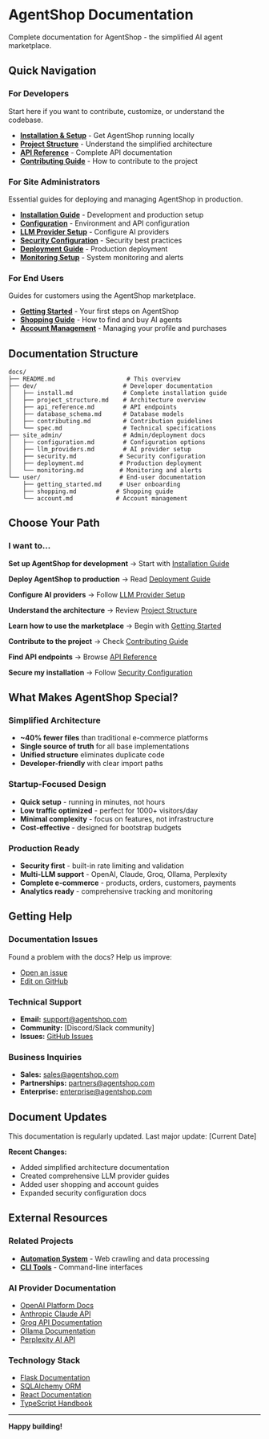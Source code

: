 # AgentShop Documentation

Complete documentation for AgentShop - the simplified AI agent marketplace.

## Quick Navigation

### **For Developers**
Start here if you want to contribute, customize, or understand the codebase.

- [**Installation & Setup**](dev/install.md) - Get AgentShop running locally
- [**Project Structure**](dev/project_structure.md) - Understand the simplified architecture  
- [**API Reference**](dev/api_reference.md) - Complete API documentation
- [**Contributing Guide**](dev/contributing.md) - How to contribute to the project

### **For Site Administrators**
Essential guides for deploying and managing AgentShop in production.

- [**Installation Guide**](dev/install.md) - Development and production setup
- [**Configuration**](site_admin/configuration.md) - Environment and API configuration
- [**LLM Provider Setup**](site_admin/llm_providers.md) - Configure AI providers
- [**Security Configuration**](site_admin/security.md) - Security best practices
- [**Deployment Guide**](site_admin/deployment.md) - Production deployment
- [**Monitoring Setup**](site_admin/monitoring.md) - System monitoring and alerts

### **For End Users**
Guides for customers using the AgentShop marketplace.

- [**Getting Started**](user/getting_started.md) - Your first steps on AgentShop
- [**Shopping Guide**](user/shopping.md) - How to find and buy AI agents
- [**Account Management**](user/account.md) - Managing your profile and purchases

## Documentation Structure

```
docs/
├── README.md                    # This overview
├── dev/                        # Developer documentation
│   ├── install.md              # Complete installation guide
│   ├── project_structure.md    # Architecture overview
│   ├── api_reference.md        # API endpoints
│   ├── database_schema.md      # Database models
│   ├── contributing.md         # Contribution guidelines
│   └── spec.md                 # Technical specifications
├── site_admin/                 # Admin/deployment docs
│   ├── configuration.md        # Configuration options
│   ├── llm_providers.md        # AI provider setup
│   ├── security.md            # Security configuration
│   ├── deployment.md          # Production deployment
│   └── monitoring.md          # Monitoring and alerts
└── user/                      # End-user documentation
    ├── getting_started.md     # User onboarding
    ├── shopping.md           # Shopping guide
    └── account.md            # Account management
```

## Choose Your Path

### **I want to...**

**Set up AgentShop for development**
→ Start with [Installation Guide](dev/install.md)

**Deploy AgentShop to production** 
→ Read [Deployment Guide](site_admin/deployment.md)

**Configure AI providers**
→ Follow [LLM Provider Setup](site_admin/llm_providers.md)

**Understand the architecture**
→ Review [Project Structure](dev/project_structure.md)

**Learn how to use the marketplace**
→ Begin with [Getting Started](user/getting_started.md)

**Contribute to the project**
→ Check [Contributing Guide](dev/contributing.md)

**Find API endpoints**
→ Browse [API Reference](dev/api_reference.md)

**Secure my installation**
→ Follow [Security Configuration](site_admin/security.md)

## What Makes AgentShop Special?

### **Simplified Architecture**
- **~40% fewer files** than traditional e-commerce platforms
- **Single source of truth** for all base implementations
- **Unified structure** eliminates duplicate code
- **Developer-friendly** with clear import paths

### **Startup-Focused Design**
- **Quick setup** - running in minutes, not hours
- **Low traffic optimized** - perfect for 1000+ visitors/day  
- **Minimal complexity** - focus on features, not infrastructure
- **Cost-effective** - designed for bootstrap budgets

### **Production Ready**
- **Security first** - built-in rate limiting and validation
- **Multi-LLM support** - OpenAI, Claude, Groq, Ollama, Perplexity
- **Complete e-commerce** - products, orders, customers, payments
- **Analytics ready** - comprehensive tracking and monitoring

## Getting Help

### **Documentation Issues**
Found a problem with the docs? Help us improve:
- [Open an issue](https://github.com/yourorg/agentshop/issues/new?template=documentation.md)
- [Edit on GitHub](https://github.com/yourorg/agentshop/tree/main/docs)

### **Technical Support**
- **Email:** support@agentshop.com
- **Community:** [Discord/Slack community]
- **Issues:** [GitHub Issues](https://github.com/yourorg/agentshop/issues)

### **Business Inquiries**
- **Sales:** sales@agentshop.com  
- **Partnerships:** partners@agentshop.com
- **Enterprise:** enterprise@agentshop.com

## Document Updates

This documentation is regularly updated. Last major update: [Current Date]

**Recent Changes:**
- Added simplified architecture documentation
- Created comprehensive LLM provider guides
- Added user shopping and account guides
- Expanded security configuration docs

## External Resources

### **Related Projects**
- [**Automation System**](../automations/README.md) - Web crawling and data processing
- [**CLI Tools**](../cli/README.md) - Command-line interfaces

### **AI Provider Documentation**
- [OpenAI Platform Docs](https://platform.openai.com/docs)
- [Anthropic Claude API](https://docs.anthropic.com/)
- [Groq API Documentation](https://console.groq.com/docs)
- [Ollama Documentation](https://ollama.ai/docs)
- [Perplexity AI API](https://docs.perplexity.ai/)

### **Technology Stack**
- [Flask Documentation](https://flask.palletsprojects.com/)
- [SQLAlchemy ORM](https://docs.sqlalchemy.org/)
- [React Documentation](https://react.dev/)
- [TypeScript Handbook](https://www.typescriptlang.org/docs/)

---

**Happy building!**

